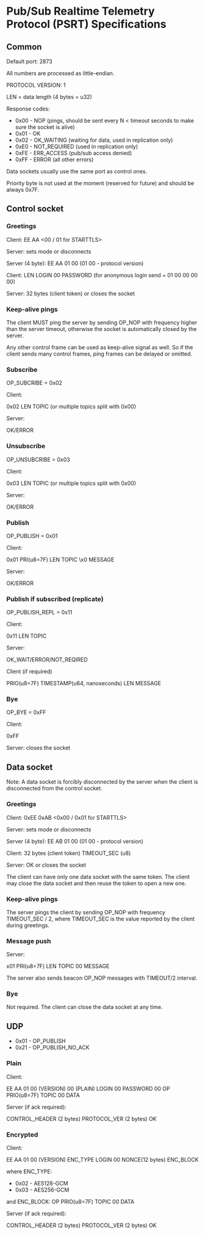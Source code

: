 # Pub/Sub Realtime Telemetry Protocol (PSRT) Specifications

## Common

Default port: 2873

All numbers are processed as little-endian.

PROTOCOL VERSION: 1

LEN = data length (4 bytes = u32)

Response codes:

* 0x00 - NOP (pings, should be sent every N < timeout seconds to make sure the
  socket is alive)
* 0x01 - OK
* 0x02 - OK\_WAITING (waiting for data, used in replication only)
* 0xE0 - NOT\_REQUIRED (used in replication only)
* 0xFE - ERR\_ACCESS (pub/sub access denied)
* 0xFF - ERROR (all other errors)

Data sockets usually use the same port as control ones.

Priority byte is not used at the moment (reserved for future) and should be
always 0x7F.

## Control socket

### Greetings

Client: EE AA <00 / 01 for STARTTLS>

Server: sets mode or disconnects

Server (4 byte): EE AA 01 00 (01 00 - protocol version)

Client: LEN LOGIN 00 PASSWORD (for anonymous login send = 01 00 00 00 00)

Server: 32 bytes (client token) or closes the socket

### Keep-alive pings

The client MUST ping the server by sending OP\_NOP with frequency higher than
the server timeout, otherwise the socket is automatically closed by the server.

Any other control frame can be used as keep-alive signal as well. So if the
client sends many control frames, ping frames can be delayed or omitted.

### Subscribe

OP\_SUBCRIBE = 0x02

Client: 

0x02 LEN TOPIC (or multiple topics split with 0x00)

Server:

OK/ERROR

### Unsubscribe

OP\_UNSUBCRIBE = 0x03

Client:

0x03 LEN TOPIC (or multiple topics split with 0x00)

Server:

OK/ERROR

### Publish

OP\_PUBLISH = 0x01

Client:

0x01 PRI(u8=7F) LEN TOPIC \x0 MESSAGE

Server:

OK/ERROR

### Publish if subscribed (replicate)

OP\_PUBLISH\_REPL = 0x11

Client:

0x11 LEN TOPIC

Server:

OK\_WAIT/ERROR/NOT\_REQIRED

Client (if required)

PRIO(u8=7F) TIMESTAMP(u64, nanoseconds) LEN MESSAGE

### Bye

OP\_BYE = 0xFF

Client:

0xFF

Server: closes the socket

## Data socket

Note: A data socket is forcibly disconnected by the server when the client is
disconnected from the control socket.

### Greetings

Client: 0xEE 0xAB <0x00 / 0x01 for STARTTLS>

Server: sets mode or disconnects

Server (4 byte): EE AB 01 00 (01 00 - protocol version)

Client: 32 bytes (client token) TIMEOUT\_SEC (u8)

Server: OK or closes the socket

The client can have only one data socket with the same token. The client may
close the data socket and then reuse the token to open a new one.

### Keep-alive pings

The server pings the client by sending OP\_NOP with frequency TIMEOUT\_SEC / 2,
where TIMEOUT\_SEC is the value reported by the client during greetings.

### Message push

Server:

x01 PRI(u8=7F) LEN TOPIC 00 MESSAGE

The server also sends beacon OP\_NOP messages with TIMEOUT/2 interval.

### Bye

Not required. The client can close the data socket at any time.

## UDP

* 0x01 - OP\_PUBLISH
* 0x21 - OP\_PUBLISH\_NO\_ACK

### Plain

Client:

EE AA 01 00 (VERSION) 00 (PLAIN) LOGIN 00 PASSWORD 00 OP PRIO(u8=7F) TOPIC 00 DATA

Server (if ack required):

CONTROL\_HEADER (2 bytes) PROTOCOL\_VER (2 bytes) OK

### Encrypted

Client:

EE AA 01 00 (VERSION) ENC\_TYPE LOGIN 00 NONCE(12 bytes) ENC\_BLOCK

where ENC\_TYPE:

* 0x02 - AES128-GCM
* 0x03 - AES256-GCM

and ENC\_BLOCK: OP PRIO(u8=7F) TOPIC 00 DATA

Server (if ack required):

CONTROL\_HEADER (2 bytes) PROTOCOL\_VER (2 bytes) OK
